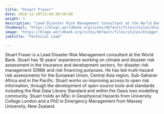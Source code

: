 ```yaml
---
title: "Stuart Fraser"
date: 2018-12-20T13:44:30+10:00
weight: 3
description: "Lead Disaster Risk Management Consultant at the World Bank"
thumbnail: "https://blogs.worldbank.org/sites/default/files/styles/blogger_profile_image/public/2023-05/Stuart%20Fraser%20square.jpg.webp"
image: "https://blogs.worldbank.org/sites/default/files/styles/blogger_profile_image/public/2023-05/Stuart%20Fraser%20square.jpg.webp"
jobtitle: "Technical Lead"

---
```


Stuart Fraser is a Lead Disaster Risk Management consultant at the World Bank. Stuart has 18 years’ experience working on climate and disaster risk assessment in the insurance and development sectors, for disaster risk management (DRM) and risk financing purposes. He has led multi-hazard risk assessments for the European Union, Central Asia region, Sub-Saharan Africa and in the Pacific. Stuart works on improving access to open risk information, through the development of open-source tools and standards including the Risk Data Library Standard and within the Oasis loss modelling community. Stuart holds an MSc in Geophysical Hazards from University College London and a PhD in Emergency Management from Massey University, New Zealand.
